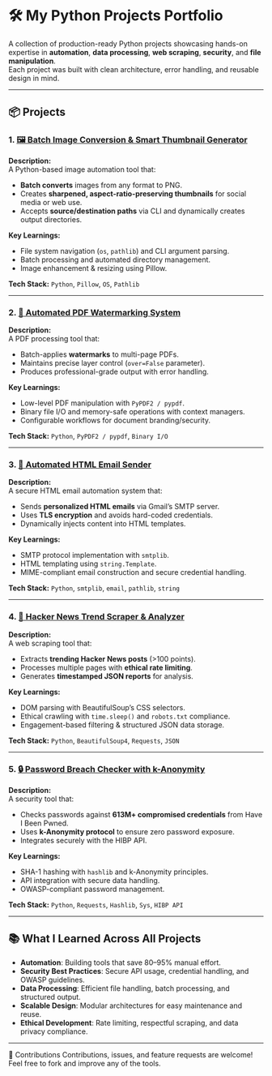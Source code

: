 # 🛠 My Python Projects Portfolio

A collection of production-ready Python projects showcasing hands-on expertise in **automation**, **data processing**, **web scraping**, **security**, and **file manipulation**.  
Each project was built with clean architecture, error handling, and reusable design in mind.

---

## 📦 Projects

### 1. [🖼 Batch Image Conversion & Smart Thumbnail Generator](Image_processing/)
**Description:**  
A Python-based image automation tool that:
- **Batch converts** images from any format to PNG.
- Creates **sharpened, aspect-ratio-preserving thumbnails** for social media or web use.
- Accepts **source/destination paths** via CLI and dynamically creates output directories.

**Key Learnings:**
- File system navigation (`os`, `pathlib`) and CLI argument parsing.
- Batch processing and automated directory management.
- Image enhancement & resizing using Pillow.

**Tech Stack:** `Python`, `Pillow`, `OS`, `Pathlib`

---

### 2. [📄 Automated PDF Watermarking System](pdf_watermarker/)
**Description:**  
A PDF processing tool that:
- Batch-applies **watermarks** to multi-page PDFs.
- Maintains precise layer control (`over=False` parameter).
- Produces professional-grade output with error handling.

**Key Learnings:**
- Low-level PDF manipulation with `PyPDF2 / pypdf`.
- Binary file I/O and memory-safe operations with context managers.
- Configurable workflows for document branding/security.

**Tech Stack:** `Python`, `PyPDF2 / pypdf`, `Binary I/O`

---

### 3. [📧 Automated HTML Email Sender](Emailing/)
**Description:**  
A secure HTML email automation system that:
- Sends **personalized HTML emails** via Gmail’s SMTP server.
- Uses **TLS encryption** and avoids hard-coded credentials.
- Dynamically injects content into HTML templates.

**Key Learnings:**
- SMTP protocol implementation with `smtplib`.
- HTML templating using `string.Template`.
- MIME-compliant email construction and secure credential handling.

**Tech Stack:** `Python`, `smtplib`, `email`, `pathlib`, `string`

---

### 4. [📰 Hacker News Trend Scraper & Analyzer](Web_scrapping/)
**Description:**  
A web scraping tool that:
- Extracts **trending Hacker News posts** (>100 points).
- Processes multiple pages with **ethical rate limiting**.
- Generates **timestamped JSON reports** for analysis.

**Key Learnings:**
- DOM parsing with BeautifulSoup’s CSS selectors.
- Ethical crawling with `time.sleep()` and `robots.txt` compliance.
- Engagement-based filtering & structured JSON data storage.

**Tech Stack:** `Python`, `BeautifulSoup4`, `Requests`, `JSON`

---

### 5. [🔒 Password Breach Checker with k-Anonymity](Passwordchecker/)
**Description:**  
A security tool that:
- Checks passwords against **613M+ compromised credentials** from Have I Been Pwned.
- Uses **k-Anonymity protocol** to ensure zero password exposure.
- Integrates securely with the HIBP API.

**Key Learnings:**
- SHA-1 hashing with `hashlib` and k-Anonymity principles.
- API integration with secure data handling.
- OWASP-compliant password management.

**Tech Stack:** `Python`, `Requests`, `Hashlib`, `Sys`, `HIBP API`

---

## 📚 What I Learned Across All Projects
- **Automation**: Building tools that save 80–95% manual effort.
- **Security Best Practices**: Secure API usage, credential handling, and OWASP guidelines.
- **Data Processing**: Efficient file handling, batch processing, and structured output.
- **Scalable Design**: Modular architectures for easy maintenance and reuse.
- **Ethical Development**: Rate limiting, respectful scraping, and data privacy compliance.

---

🤝 Contributions
Contributions, issues, and feature requests are welcome!
Feel free to fork and improve any of the tools.
